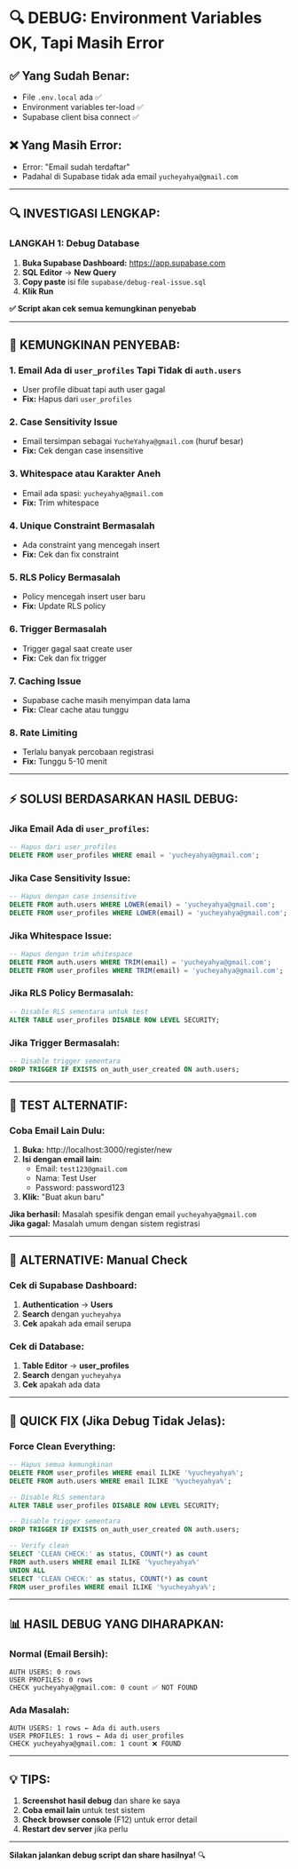 # 🔍 DEBUG: Environment Variables OK, Tapi Masih Error

## ✅ **Yang Sudah Benar:**
- File `.env.local` ada ✅
- Environment variables ter-load ✅
- Supabase client bisa connect ✅

## ❌ **Yang Masih Error:**
- Error: "Email sudah terdaftar"
- Padahal di Supabase tidak ada email `yucheyahya@gmail.com`

---

## 🔍 **INVESTIGASI LENGKAP:**

### **LANGKAH 1: Debug Database**

1. **Buka Supabase Dashboard:** https://app.supabase.com
2. **SQL Editor** → **New Query**
3. **Copy paste** isi file `supabase/debug-real-issue.sql`
4. **Klik Run**

**✅ Script akan cek semua kemungkinan penyebab**

---

## 🎯 **KEMUNGKINAN PENYEBAB:**

### **1. Email Ada di `user_profiles` Tapi Tidak di `auth.users`**
- User profile dibuat tapi auth user gagal
- **Fix:** Hapus dari `user_profiles`

### **2. Case Sensitivity Issue**
- Email tersimpan sebagai `YucheYahya@gmail.com` (huruf besar)
- **Fix:** Cek dengan case insensitive

### **3. Whitespace atau Karakter Aneh**
- Email ada spasi: ` yucheyahya@gmail.com `
- **Fix:** Trim whitespace

### **4. Unique Constraint Bermasalah**
- Ada constraint yang mencegah insert
- **Fix:** Cek dan fix constraint

### **5. RLS Policy Bermasalah**
- Policy mencegah insert user baru
- **Fix:** Update RLS policy

### **6. Trigger Bermasalah**
- Trigger gagal saat create user
- **Fix:** Cek dan fix trigger

### **7. Caching Issue**
- Supabase cache masih menyimpan data lama
- **Fix:** Clear cache atau tunggu

### **8. Rate Limiting**
- Terlalu banyak percobaan registrasi
- **Fix:** Tunggu 5-10 menit

---

## ⚡ **SOLUSI BERDASARKAN HASIL DEBUG:**

### **Jika Email Ada di `user_profiles`:**

```sql
-- Hapus dari user_profiles
DELETE FROM user_profiles WHERE email = 'yucheyahya@gmail.com';
```

### **Jika Case Sensitivity Issue:**

```sql
-- Hapus dengan case insensitive
DELETE FROM auth.users WHERE LOWER(email) = 'yucheyahya@gmail.com';
DELETE FROM user_profiles WHERE LOWER(email) = 'yucheyahya@gmail.com';
```

### **Jika Whitespace Issue:**

```sql
-- Hapus dengan trim whitespace
DELETE FROM auth.users WHERE TRIM(email) = 'yucheyahya@gmail.com';
DELETE FROM user_profiles WHERE TRIM(email) = 'yucheyahya@gmail.com';
```

### **Jika RLS Policy Bermasalah:**

```sql
-- Disable RLS sementara untuk test
ALTER TABLE user_profiles DISABLE ROW LEVEL SECURITY;
```

### **Jika Trigger Bermasalah:**

```sql
-- Disable trigger sementara
DROP TRIGGER IF EXISTS on_auth_user_created ON auth.users;
```

---

## 🧪 **TEST ALTERNATIF:**

### **Coba Email Lain Dulu:**

1. **Buka:** http://localhost:3000/register/new
2. **Isi dengan email lain:**
   - Email: `test123@gmail.com`
   - Nama: Test User
   - Password: password123
3. **Klik:** "Buat akun baru"

**Jika berhasil:** Masalah spesifik dengan email `yucheyahya@gmail.com`  
**Jika gagal:** Masalah umum dengan sistem registrasi

---

## 🔧 **ALTERNATIVE: Manual Check**

### **Cek di Supabase Dashboard:**

1. **Authentication** → **Users**
2. **Search** dengan `yucheyahya`
3. **Cek** apakah ada email serupa

### **Cek di Database:**

1. **Table Editor** → **user_profiles**
2. **Search** dengan `yucheyahya`
3. **Cek** apakah ada data

---

## 🎯 **QUICK FIX (Jika Debug Tidak Jelas):**

### **Force Clean Everything:**

```sql
-- Hapus semua kemungkinan
DELETE FROM user_profiles WHERE email ILIKE '%yucheyahya%';
DELETE FROM auth.users WHERE email ILIKE '%yucheyahya%';

-- Disable RLS sementara
ALTER TABLE user_profiles DISABLE ROW LEVEL SECURITY;

-- Disable trigger sementara
DROP TRIGGER IF EXISTS on_auth_user_created ON auth.users;

-- Verify clean
SELECT 'CLEAN CHECK:' as status, COUNT(*) as count
FROM auth.users WHERE email ILIKE '%yucheyahya%'
UNION ALL
SELECT 'CLEAN CHECK:' as status, COUNT(*) as count
FROM user_profiles WHERE email ILIKE '%yucheyahya%';
```

---

## 📊 **HASIL DEBUG YANG DIHARAPKAN:**

### **Normal (Email Bersih):**
```
AUTH USERS: 0 rows
USER PROFILES: 0 rows
CHECK yucheyahya@gmail.com: 0 count ✅ NOT FOUND
```

### **Ada Masalah:**
```
AUTH USERS: 1 rows ← Ada di auth.users
USER PROFILES: 1 rows ← Ada di user_profiles
CHECK yucheyahya@gmail.com: 1 count ❌ FOUND
```

---

## 💡 **TIPS:**

1. **Screenshot hasil debug** dan share ke saya
2. **Coba email lain** untuk test sistem
3. **Check browser console** (F12) untuk error detail
4. **Restart dev server** jika perlu

---

**Silakan jalankan debug script dan share hasilnya!** 🔍
